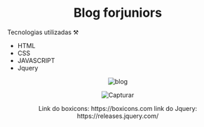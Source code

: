 <h1 align="center"> Blog forjuniors</h1>

Tecnologias utilizadas ⚒️

- HTML
- CSS
- JAVASCRIPT 
- Jquery

<div align="center">

![blog](https://user-images.githubusercontent.com/94051879/203206924-2a63a6d9-3edc-4502-af27-427a1d02f9a0.PNG)

![Capturar](https://user-images.githubusercontent.com/94051879/203390517-bc406f56-4c27-4309-944c-05a8de6cc8c8.JPG)

</div>

<div align="center">
Link do boxicons: https://boxicons.com
link do Jquery: https://releases.jquery.com/
</div>
  
